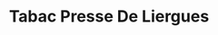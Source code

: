 ---
title: "Tabac Presse De Liergues"
url: /porte-des-pierres-dorees/tabac-presse-de-liergues/
shop: tabac
---